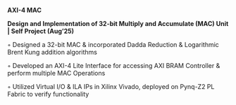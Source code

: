 **AXI-4 MAC**

**Design and Implementation of 32-bit Multiply and Accumulate (MAC) Unit | Self Project (Aug’25)**

◦ Designed a 32-bit MAC & incorporated Dadda Reduction & Logarithmic Brent Kung addition algorithms

◦ Developed an AXI-4 Lite Interface for accessing AXI BRAM Controller & perform multiple MAC Operations

◦ Utilized Virtual I/O & ILA IPs in Xilinx Vivado, deployed on Pynq-Z2 PL Fabric to verify functionality
